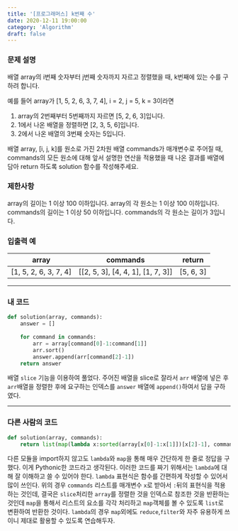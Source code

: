 ```yaml
---
title: '[프로그래머스] k번째 수'
date: 2020-12-11 19:00:00
category: 'Algorithm'
draft: false
---
```


### 문제 설명
배열 array의 i번째 숫자부터 j번째 숫자까지 자르고 정렬했을 때, k번째에 있는 수를 구하려 합니다.

예를 들어 array가 [1, 5, 2, 6, 3, 7, 4], i = 2, j = 5, k = 3이라면

1. array의 2번째부터 5번째까지 자르면 [5, 2, 6, 3]입니다.
2. 1에서 나온 배열을 정렬하면 [2, 3, 5, 6]입니다.
3. 2에서 나온 배열의 3번째 숫자는 5입니다.

배열 array, [i, j, k]를 원소로 가진 2차원 배열 commands가 매개변수로 주어질 때, commands의 모든 원소에 대해 앞서 설명한 연산을 적용했을 때 나온 결과를 배열에 담아 return 하도록 solution 함수를 작성해주세요.


### 제한사항
array의 길이는 1 이상 100 이하입니다.
array의 각 원소는 1 이상 100 이하입니다.
commands의 길이는 1 이상 50 이하입니다.
commands의 각 원소는 길이가 3입니다.


### 입출력 예
|array	|commands	|return|
|---|---|---|
|[1, 5, 2, 6, 3, 7, 4]|	[[2, 5, 3], [4, 4, 1], [1, 7, 3]]	|[5, 6, 3]|

---


###  내 코드
```python
def solution(array, commands):
    answer = []
    
    for command in commands:
        arr = array[command[0]-1:command[1]]
        arr.sort()
        answer.append(arr[command[2]-1])    
    return answer
```
배열 `slice` 기능을 이용하여 풀었다. 주어진 배열을 slice로 잘라서 `arr` 배열에 넣은 후 `arr`배열을 정렬한 후에 요구하는 인덱스를 `answer` 배열에 `append()`하여서 답을 구하였다.


---


### 다른 사람의 코드
```python
def solution(array, commands):
    return list(map(lambda x:sorted(array[x[0]-1:x[1]])[x[2]-1], commands))
```
다른 모듈을 import하지 않고도 `lambda`와 `map`을 통해 매우 간단하게 한 줄로 정답을 구했다. 이게 Pythonic한 코드라고 생각된다. 이러한 코드를 짜기 위해서는 `lambda`에 대해 잘 이해하고 쓸 수 있어야 한다. `lambda` 표현식은 함수를 간편하게 작성할 수 있어서 많이 쓰인다. 위의 경우 `commands` 리스트를 매개변수 `x`로 받아서 `:`뒤의 표현식을 적용하는 것인데, 결국은 `slice`처리한 `array`를 정렬한 것을 인덱스로 참조한 것을 반환하는 것인데 `map`을 통해서 리스트의 요소를 각각 처리하고 `map`객체를 볼 수 있도록 `list`로 변환하여 반환한 것이다. `lambda`의 경우 `map`외에도 `reduce`,`filter`와 자주 유용하게 쓰이니 제대로 활용할 수 있도록 연습해두자. 